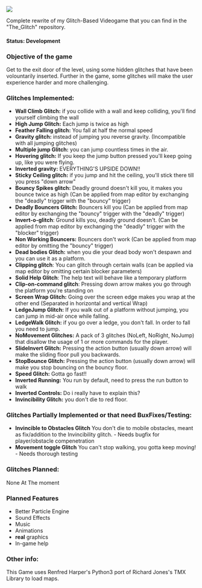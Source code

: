 ![](https://cloud.githubusercontent.com/assets/6682630/10658144/52151062-7894-11e5-8eaa-3bfb5f74cdc7.png)

Complete rewrite of my Glitch-Based Videogame that you can find in the
"The_Glitch" repository.

#### Status: Development

### Objective of the game
Get to the exit door of the level, using some hidden glitches that
have been volountarily inserted.
Further in the game, some glitches will make the user experience harder
and more challenging.

### Glitches Implemented:
- **Wall Climb Glitch:** if you collide with a wall and keep colliding, you'll find yourself climbing the wall
- **High Jump Glitch:** Each jump is twice as high
- **Feather Falling glitch:** You fall at half the normal speed
- **Gravity glitch:** instead of jumping you reverse gravity. (Incompatible with all jumping glitches)
- **Multiple jump Glitch:** you can jump countless times in the air.
- **Hovering glitch:** If you keep the jump button pressed you'll keep going up, like you were flying.
- **Inverted gravity:** EVERYTHING'S UPSIDE DOWN!!
- **Sticky Ceiling glitch:** if you jump and hit the ceiling, you'll stick there till you press "down arrow"
- **Bouncy Spikes glitch:** Deadly ground doesn't kill you, it makes you bounce twice as high (Can be applied from map editor by exchanging the "deadly" trigger with the "bouncy" trigger)
- **Deadly Bouncers Glitch:** Bouncers kill you (Can be applied from map editor by exchanging the "bouncy" trigger with the "deadly" trigger)
- **Invert-o-glitch**: Ground kills you, deadly ground doesn't. (Can be applied from map editor by exchanging the "deadly" trigger with the "blocker" trigger)
- **Non Working Bouncers:** Bouncers don't work (Can be applied from map editor by omitting the "bouncy" trigger)
- **Dead bodies Glitch:** when you die your dead body won't despawn and you can use it as a platform.
- **Clipping glitch**: You can glitch through certain walls (can be applied via map editor by omitting certain blocker parameters)
- **Solid Help Glitch**: The help text will behave like a temporary platform
- **Clip-on-command glitch**: Pressing down arrow makes you go through the platform you're standing on
- **Screen Wrap Glitch:** Going over the screen edge makes you wrap at the other end (Separated in horizontal and vertical Wrap)
- **LedgeJump Glitch:** If you walk out of a platform without jumping, you can jump in mid-air once while falling.
- **LedgeWalk Glitch:** if you go over a ledge, you don't fall. In order to fall you need to jump.
- **NoMovement Glitches:** A pack of 3 glitches (NoLeft, NoRight, NoJump) that disallow the usage of 1 or more commands for the player.
- **SlideInvert Glitch:** Pressing the action button (usually down arrow) will make the sliding floor pull you backwards.
- **StopBounce Glitch:** Pressing the action button (usually down arrow) will make you stop bouncing on the bouncy floor.
- **Speed Glitch:** Gotta go fast!!
- **Inverted Running:** You run by default, need to press the run button to walk
- **Inverted Controls:** Do i really have to explain this?
- **Invincibility Glitch:** you don't die to red floor.

### Glitches Partially Implemented or that need BuxFixes/Testing:
- **Invincible to Obstacles Glitch** You don't die to mobile obstacles, meant as fix/addition to the Invincibility glitch. - Needs bugfix for player/obstacle compenetration
- **Movement toggle Glitch** You can't stop walking, you gotta keep moving! - Needs thorough testing

### Glitches Planned:
None At The moment

### Planned Features
- Better Particle Engine
- Sound Effects
- Music
- Animations
- **real** graphics
- In-game help

### Other info:
This Game uses Renfred Harper's Python3 port of Richard Jones's TMX Library to load maps.
